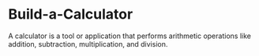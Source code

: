 # Build-a-Calculator
A calculator is a tool or application that performs arithmetic operations like addition, subtraction, multiplication, and division.
